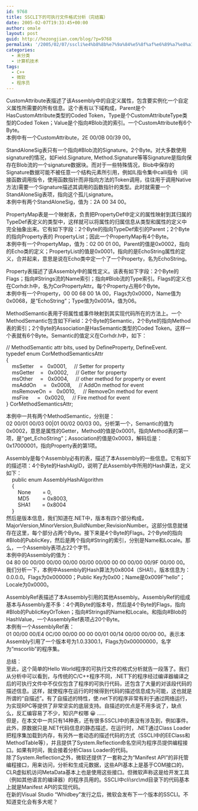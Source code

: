 ```yaml
---
id: 9768
title: SSCLI下的可执行文件格式分析（完结篇）
date: 2005-02-07T19:33:45+00:00
author: omale
layout: post
guid: http://hezongjian.com/blog/?p=9768
permalink: '/2005/02/07/sscli%e4%b8%8b%e7%9a%84%e5%8f%af%e6%89%a7%e8%a1%8c%e6%96%87%e4%bb%b6%e6%a0%bc%e5%bc%8f%e5%88%86%e6%9e%90%ef%bc%88%e5%ae%8c%e7%bb%93%e7%af%87%ef%bc%89-2/'
categories:
  - 未分类
  - 计算机技术
tags:
  - C++
  - 微软
  - 程序员
---
```

CustomAttribute表描述了该Assembly中的自定义属性，包含要实例化一个自定义属性所需要的所有信息。这个表有以下域构成，Parent是个HasCustomAttribute类型的Coded&nbsp;Token，Type是个CustomAttributeType类型的Coded&nbsp;Token；Value是个指向#Blob流的索引。一个CustomAttribute有6个Byte。  
本例中有一个CustomAttribute，2E&nbsp;00/0B&nbsp;00/39&nbsp;00。

StandAloneSig表只有一个指向#Blob流的Signature。2个Byte。对大多数使用signature的情况，如Field.Signature,&nbsp;Method.Signature等等Signature是指向保存在Blob流的一个signature数据块。而对于一些特殊情况，Blob中保存的Signature数据可能不被任意一个结构元素所引用，例如IL指令集中calli指令（间接函数调用指令，使用函数指针而非指向方法的Token调用，往往用于调用Native方法)需要一个Signature描述其调用的函数指针的类型。此时就需要一个StandAloneSig表项，指向这个孤儿signature。  
本例中有两个StandAloneSig，值为：2A&nbsp;00&nbsp;34&nbsp;00。

PropertyMap表是一个映射表，负责把PropertyDef中定义的属性映射到其归属的TypeDef表定义的类型中，这样就可以将属性的归属信息从类型和属性的定义中完全抽象出来。它有如下字段：2个Byte的指向TypeDef索引的Parent；2个Byte的指向Property表的&nbsp;PropertyList；因此一个PropertyMap有4个Byte。  
本例中有一个PropertyMap，值为：02&nbsp;00&nbsp;01&nbsp;00。Parent的值是0x0002，指向的Echo类的定义；PropertyList的值是0x0001，指向的是EchoString属性的定义，合并起来，意思是说在Echo类中定一个了一个Property，名为EchoString。

Property表描述了该Assembly中的属性定义。该表有如下字段：2个Byte的Flags；指向#Strings流的Name索引；指向#Blob流的Type索引。Flags的定义也在Corhdr.h中，名为CorPropertyAttr。每个Property占用6个Byte。  
本例中有一个Property，00&nbsp;00&nbsp;68&nbsp;00&nbsp;1A&nbsp;00，Flags为0x0000，Name值为0x0068，是“EchoString”；Type值为0x001A，值为06。

MethodSemantic表用于将属性或事件映射到其实现代码所在的方法上。一个MethodSemantic包含如下Field：2个Byte的Semantic，2个Byte的指向Method表的索引；2个Byte的Association是HasSemantic类型的Coded&nbsp;Token。这样一个表就有6个Byte。Semantic的值定义在Corhdr.h中，如下：

//&nbsp;MethodSemantic&nbsp;attr&nbsp;bits,&nbsp;used&nbsp;by&nbsp;DefineProperty,&nbsp;DefineEvent.  
typedef&nbsp;enum&nbsp;CorMethodSemanticsAttr  
{  
&nbsp;&nbsp;&nbsp;&nbsp;msSetter&nbsp;&nbsp;&nbsp;&nbsp;=&nbsp;&nbsp;&nbsp;0x0001,&nbsp;&nbsp;&nbsp;&nbsp;&nbsp;//&nbsp;Setter&nbsp;for&nbsp;property&nbsp;&nbsp;  
&nbsp;&nbsp;&nbsp;&nbsp;msGetter&nbsp;&nbsp;&nbsp;&nbsp;=&nbsp;&nbsp;&nbsp;0x0002,&nbsp;&nbsp;&nbsp;&nbsp;&nbsp;//&nbsp;Getter&nbsp;for&nbsp;property&nbsp;&nbsp;  
&nbsp;&nbsp;&nbsp;&nbsp;msOther&nbsp;&nbsp;&nbsp;&nbsp;&nbsp;=&nbsp;&nbsp;&nbsp;0x0004,&nbsp;&nbsp;&nbsp;&nbsp;&nbsp;//&nbsp;other&nbsp;method&nbsp;for&nbsp;property&nbsp;or&nbsp;event&nbsp;&nbsp;&nbsp;  
&nbsp;&nbsp;&nbsp;&nbsp;msAddOn&nbsp;&nbsp;&nbsp;&nbsp;&nbsp;=&nbsp;&nbsp;&nbsp;0x0008,&nbsp;&nbsp;&nbsp;&nbsp;&nbsp;//&nbsp;AddOn&nbsp;method&nbsp;for&nbsp;event&nbsp;&nbsp;&nbsp;  
&nbsp;&nbsp;&nbsp;&nbsp;msRemoveOn&nbsp;&nbsp;=&nbsp;&nbsp;&nbsp;0x0010,&nbsp;&nbsp;&nbsp;&nbsp;&nbsp;//&nbsp;RemoveOn&nbsp;method&nbsp;for&nbsp;event&nbsp;&nbsp;&nbsp;&nbsp;  
&nbsp;&nbsp;&nbsp;&nbsp;msFire&nbsp;&nbsp;&nbsp;&nbsp;&nbsp;&nbsp;=&nbsp;&nbsp;&nbsp;0x0020,&nbsp;&nbsp;&nbsp;&nbsp;&nbsp;//&nbsp;Fire&nbsp;method&nbsp;for&nbsp;event&nbsp;&nbsp;&nbsp;&nbsp;  
}&nbsp;CorMethodSemanticsAttr;

本例中一共有两个MethodSemantic，分别是：02&nbsp;00/01&nbsp;00/03&nbsp;00|01&nbsp;00/02&nbsp;00/03&nbsp;00。分析第一个，Semantic的值为0x0002，意思是属性的Getter，Method的值是0x0001，指向Method表的第一项，是“get_EchoString”；Association的值是0x0003，解码后是：0x17000001，指向Property表的第1项。

Assembly是每个Assembly必有的表，描述了本Assembly的一些信息。它有如下的描述项：4个Byte的HashAlgID，说明了此Assembly中所用的Hash算法，定义如下：  
&nbsp;&nbsp;&nbsp;&nbsp;public&nbsp;enum&nbsp;AssemblyHashAlgorithm  
&nbsp;&nbsp;&nbsp;&nbsp;{  
&nbsp;&nbsp;&nbsp;&nbsp;&nbsp;&nbsp;&nbsp;&nbsp;None&nbsp;&nbsp;&nbsp;&nbsp;&nbsp;&nbsp;&nbsp;&nbsp;=&nbsp;0,  
&nbsp;&nbsp;&nbsp;&nbsp;&nbsp;&nbsp;&nbsp;&nbsp;MD5&nbsp;&nbsp;&nbsp;&nbsp;&nbsp;&nbsp;&nbsp;&nbsp;&nbsp;=&nbsp;0x8003,  
&nbsp;&nbsp;&nbsp;&nbsp;&nbsp;&nbsp;&nbsp;&nbsp;SHA1&nbsp;&nbsp;&nbsp;&nbsp;&nbsp;&nbsp;&nbsp;&nbsp;=&nbsp;0x8004  
&nbsp;&nbsp;&nbsp;&nbsp;}  
然后是版本信息，我们知道在.NET中，版本有四个部分构成，MajorVersion,MinorVersion,BuildNumber,RevisionNumber。这部分信息就储存在这里，每个部分占两个Byte。接下来是4个Byte的Flags。2个Byte的指向#Blob的PublicKey，然后是两个指向#String的索引，分别是Name和Locale。那么，一个Assembly表项占22个字节。  
本例中的Assembly的值为：04&nbsp;80&nbsp;00&nbsp;00/00&nbsp;00/00&nbsp;00/00&nbsp;00/00&nbsp;00/00&nbsp;00&nbsp;00&nbsp;00/00&nbsp;00/9F&nbsp;00/00&nbsp;00。我们分析一下，本例中Assembly的Hash算法为0x8004（SHA1）。版本信息为：0.0.0.0。Flags为0x000000；Public&nbsp;Key为0x00；Name是0x009F“hello”；Locale为0x0000。

AssemblyRef表描述了本Assembly引用的其他Assembly。AssemblyRef的组成基本与Assembly差不多：4个两Byte的版本号，然后是4个Byte的Flags，指向#Blob的PublicKeyOrToken；指向#Strings的Name和Locale。和指向#Blob的HashValue，一个AssemblyRef表项占20个Byte。  
本例有一个AssemblyRef表：01&nbsp;00/00&nbsp;00/E4&nbsp;0C/00&nbsp;00/00&nbsp;00&nbsp;00&nbsp;00/01&nbsp;00/14&nbsp;00/00&nbsp;00/00&nbsp;00。表示本Assembly引用了一个版本号为1.0.3300.1，Flags为0x00000000，名字为“mscorlib”的程序集。

总结：  
至此，这个简单的Hello&nbsp;World程序的可执行文件的格式分析就告一段落了。我们从分析中可以看到，与传统的C/C++程序不同，.NET下的程序经过编译器编译之后的可执行文件中不仅仅包含了程序的可执行代码，还包含了大量的对该段代码的描述信息。这样，就使程序在运行的时候得到代码的描述信息成为可能，这也就是所谓的“自描述”。有了自描述的特性，使.net下的程序非常有利于通过网络运行，为实现RPC等提供了非常坚实的底层支持。自描述的优点是不用多说了，缺点么，反汇编容易了不少，知识产权哪&nbsp;😀&nbsp;……  
但是，在本文中一共只有14种表，还有很多SSCLI中的表没有涉及到，例如事件。此外，原数据只是.NET代码信息的静态描述，在运行时，.NET通过Class&nbsp;Loader把程序集加载到内存，有另外一套动态的描述代码的方式（SSCLI中的EEClass和MethodTable等），并且提供了System.Reflection命名空间为程序员提供编程接口。如果有时间，我会接着分析Class&nbsp;Loader的代码。  
除了System.Reflection之外，微软还提供了一套称之为“Manifest&nbsp;API”的非托管编程接口，用来访问，分析和生成元数据，这些API基本上是基于COM接口的，CLR虚拟机访问MetaData基本上也是使用这些接口。但微软声称这是给开发工具（例如其他语言的编译器）的程序员用的。SSCLI中cli\src\md目录下的代码基本上就是Manifest&nbsp;API的实现代码。  
在新的Visual&nbsp;Studio&nbsp;“Whidbey”发行之后，微软会发布下一个版本的SSCLI。不知道变化会有多大呢？